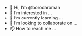 - 👋 Hi, I’m @borodaroman
- 👀 I’m interested in ...
- 🌱 I’m currently learning ...
- 💞️ I’m looking to collaborate on ...
- 📫 How to reach me ...

<!---
borodaroman/borodaroman is a ✨ special ✨ repository because its `README.md` (this file) appears on your GitHub profile.
You can click the Preview link to take a look at your changes.
--->
